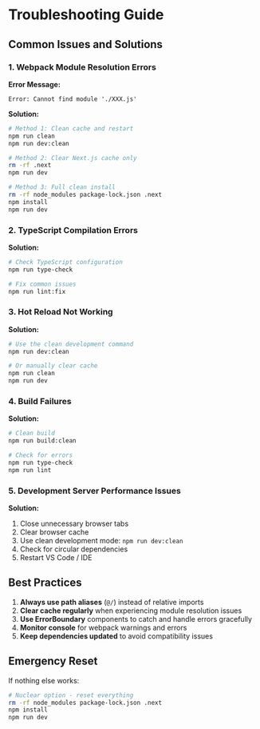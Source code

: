 # Troubleshooting Guide

## Common Issues and Solutions

### 1. Webpack Module Resolution Errors

**Error Message:**
```
Error: Cannot find module './XXX.js'
```

**Solution:**
```bash
# Method 1: Clean cache and restart
npm run clean
npm run dev:clean

# Method 2: Clear Next.js cache only
rm -rf .next
npm run dev

# Method 3: Full clean install
rm -rf node_modules package-lock.json .next
npm install
npm run dev
```

### 2. TypeScript Compilation Errors

**Solution:**
```bash
# Check TypeScript configuration
npm run type-check

# Fix common issues
npm run lint:fix
```

### 3. Hot Reload Not Working

**Solution:**
```bash
# Use the clean development command
npm run dev:clean

# Or manually clear cache
npm run clean
npm run dev
```

### 4. Build Failures

**Solution:**
```bash
# Clean build
npm run build:clean

# Check for errors
npm run type-check
npm run lint
```

### 5. Development Server Performance Issues

**Solution:**
1. Close unnecessary browser tabs
2. Clear browser cache
3. Use clean development mode: `npm run dev:clean`
4. Check for circular dependencies
5. Restart VS Code / IDE

## Best Practices

1. **Always use path aliases** (`@/`) instead of relative imports
2. **Clear cache regularly** when experiencing module resolution issues
3. **Use ErrorBoundary** components to catch and handle errors gracefully
4. **Monitor console** for webpack warnings and errors
5. **Keep dependencies updated** to avoid compatibility issues

## Emergency Reset

If nothing else works:
```bash
# Nuclear option - reset everything
rm -rf node_modules package-lock.json .next
npm install
npm run dev
```